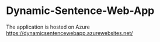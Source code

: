 # Dynamic-Sentence-Web-App
The application is hosted on Azure
https://dynamicsentencewebapp.azurewebsites.net/

